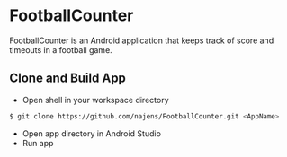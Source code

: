 # FootballCounter
FootballCounter is an Android application that keeps track of score and timeouts in a football game.

## Clone and Build App
- Open shell in your workspace directory
```bash
$ git clone https://github.com/najens/FootballCounter.git <AppName>
```
- Open app directory in Android Studio
- Run app
